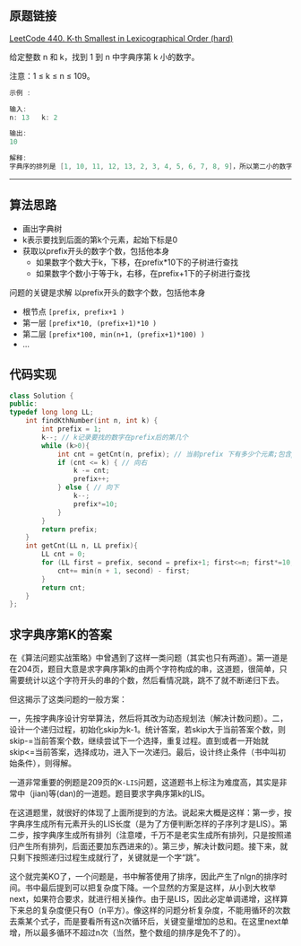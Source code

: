 ## 原题链接

[LeetCode 440. K-th Smallest in Lexicographical Order (hard)](https://leetcode-cn.com/problems/k-th-smallest-in-lexicographical-order/)

给定整数 n 和 k，找到 1 到 n 中字典序第 k 小的数字。

注意：1 ≤ k ≤ n ≤ 109。

```cpp
示例 :

输入:
n: 13   k: 2

输出:
10

解释:
字典序的排列是 [1, 10, 11, 12, 13, 2, 3, 4, 5, 6, 7, 8, 9]，所以第二小的数字是 10。
```

---

## 算法思路

- 画出字典树
- k表示要找到后面的第k个元素，起始下标是0
- 获取以prefix开头的数字个数，包括他本身
  - 如果数字个数大于k，下移，在prefix*10下的子树进行查找 
  - 如果数字个数小于等于k，右移，在prefix+1下的子树进行查找

问题的关键是求解 以prefix开头的数字个数，包括他本身

- 根节点 `[prefix, prefix+1 )`
- 第一层 `[prefix*10, (prefix+1)*10 )`
- 第二层 `[prefix*100, min(n+1, (prefix+1)*100) )`
- ...


## 代码实现

```cpp
class Solution {
public:
typedef long long LL;
    int findKthNumber(int n, int k) {
        int prefix = 1;
        k--; // k记录要找的数字在prefix后的第几个
        while (k>0){
            int cnt = getCnt(n, prefix); // 当前prefix 下有多少个元素;包含prefix
            if (cnt <= k) { // 向右
                k -= cnt;
                prefix++;
            } else { // 向下
                k--;
                prefix*=10;
            }
        }
        return prefix;
    }
    int getCnt(LL n, LL prefix){
        LL cnt = 0;
        for (LL first = prefix, second = prefix+1; first<=n; first*=10, second*=10){
            cnt+= min(n + 1, second) - first;
        }
        return cnt;
    }
};
```

## 求字典序第K的答案

在《算法问题实战策略》中曾遇到了这样一类问题（其实也只有两道）。第一道是在204页，题目大意是求字典序第k的由两个字符构成的串，这道题，很简单，只需要统计以这个字符开头的串的个数，然后看情况跳，跳不了就不断递归下去。

但这揭示了这类问题的一般方案：

一，先按字典序设计穷举算法，然后将其改为动态规划法（解决计数问题）。二，设计一个递归过程，初始化skip为k-1。统计答案，若skip大于当前答案个数，则skip-=当前答案个数，继续尝试下一个选择，重复过程。直到或者一开始就skip<=当前答案，选择成功，进入下一次递归。最后，设计终止条件（书中叫初始条件），则得解。

一道非常重要的例题是209页的`K-LIS`问题，这道题书上标注为难度高，其实是非常中（jian)等(dan)的一道题。题目要求字典序第k的LIS。

在这道题里，就很好的体现了上面所提到的方法。说起来大概是这样：第一步，按字典序生成所有元素开头的LIS长度（是为了方便判断怎样的子序列才是LIS）。第二步，按字典序生成所有排列（注意喽，千万不是老实生成所有排列，只是按照递归产生所有排列，后面还要加东西进来的）。第三步，解决计数问题。接下来，就只剩下按照递归过程生成就行了，关键就是一个字“跳”。

这个就完美KO了，一个问题是，书中解答使用了排序，因此产生了nlgn的排序时间。书中最后提到可以把复杂度下降。一个显然的方案是这样，从小到大枚举next，如果符合要求，就进行相关操作。由于是LIS，因此必定单调递增，这样算下来总的复杂度便只有O（n平方）。像这样的问题分析复杂度，不能用循环的次数去乘某个式子，而是要看所有这n次循环后，关键变量增加的总和。在这里next单增，所以最多循环不超过n次（当然，整个数组的排序是免不了的）。
